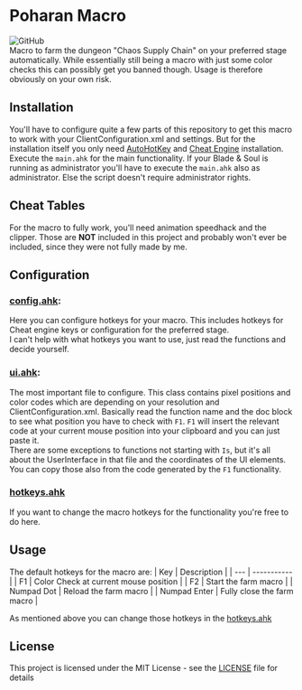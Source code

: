 # Poharan Macro
![GitHub](https://img.shields.io/github/license/DaRealFreak/bns-poharan-farm)  
Macro to farm the dungeon "Chaos Supply Chain" on your preferred stage automatically. While essentially still being a macro with just some color checks this can possibly get you banned though. Usage is therefore obviously on your own risk.

## Installation
You'll have to configure quite a few parts of this repository to get this macro to work with your ClientConfiguration.xml and settings.
But for the installation itself you only need [AutoHotKey](https://www.autohotkey.com/) and [Cheat Engine](https://www.cheatengine.org/) installation.  
Execute the `main.ahk` for the main functionality. If your Blade & Soul is running as administrator you'll have to execute the `main.ahk` also as administrator. Else the script doesn't require administrator rights.

## Cheat Tables
For the macro to fully work, you'll need animation speedhack and the clipper. Those are **NOT** included in this project and probably won't ever be included, since they were not fully made by me.

## Configuration

### [config.ahk](config.ahk):
Here you can configure hotkeys for your macro. This includes hotkeys for Cheat engine keys or configuration for the preferred stage.  
I can't help with what hotkeys you want to use, just read the functions and decide yourself.

### [ui.ahk](ui.ahk):
The most important file to configure. This class contains pixel positions and color codes which are depending on your resolution and ClientConfiguration.xml.
Basically read the function name and the doc block to see what position you have to check with `F1`. `F1` will insert the relevant code at your current mouse position into your clipboard and you can just paste it.  
There are some exceptions to functions not starting with `Is`, but it's all about the UserInterface in that file and the coordinates of the UI elements.
You can copy those also from the code generated by the `F1` functionality.

### [hotkeys.ahk](hotkey.ahk)
If you want to change the macro hotkeys for the functionality you're free to do here.

## Usage
The default hotkeys for the macro are:
| Key | Description |
| --- | ----------- |
| F1 | Color Check at current mouse position |
| F2 | Start the farm macro |
| Numpad Dot | Reload the farm macro |
| Numpad Enter | Fully close the farm macro |

As mentioned above you can change those hotkeys in the [hotkeys.ahk](hotkeys.ahk)

## License
This project is licensed under the MIT License - see the [LICENSE](LICENSE) file for details
